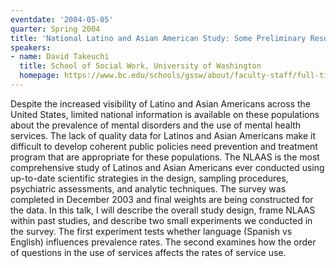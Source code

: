 ```yaml
---
eventdate: '2004-05-05'
quarter: Spring 2004
title: 'National Latino and Asian American Study: Some Preliminary Results'
speakers:
- name: David Takeuchi
  title: School of Social Work, University of Washington
  homepage: https://www.bc.edu/schools/gssw/about/faculty-staff/full-time-faculty/david-takeuchi.html
---
```

Despite the increased visibility of Latino and Asian Americans across the United States, limited national information is available on these populations about the prevalence of mental disorders and the use of mental health services. The lack of quality data for Latinos and Asian Americans make it difficult to develop coherent public policies need prevention and treatment program that are appropriate for these populations. The NLAAS is the most comprehensive study of Latinos and Asian Americans ever conducted using up-to-date scientific strategies in the design, sampling procedures, psychiatric assessments, and analytic techniques. The survey was completed in December 2003 and final weights are being constructed for the data. In this talk, I will describe the overall study design, frame NLAAS within past studies, and describe two small experiments we conducted in the survey. The first experiment tests whether language (Spanish vs English) influences prevalence rates. The second examines how the order of questions in the use of services affects the rates of service use.
